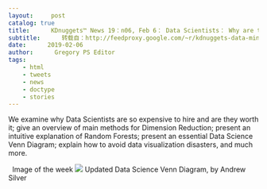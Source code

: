 ```yaml
---
layout:     post
catalog: true
title:      KDnuggets™ News 19：n06, Feb 6： Data Scientists： Why are they so expensive to hire? An Essential Data Science Venn Diagram
subtitle:      转载自：http://feedproxy.google.com/~r/kdnuggets-data-mining-analytics/~3/aoRJ1CXeLfE/n06.html
date:      2019-02-06
author:      Gregory PS Editor
tags:
    - html
    - tweets
    - news
    - doctype
    - stories
---
```


We examine why Data Scientists are so expensive to hire and are they worth it; give an overview of main methods for Dimension Reduction; present an intuitive explanation of Random Forests; present an essential Data Science Venn Diagram; explain how to avoid data visualization disasters, and much more.

  Image of the week
![](http://feedproxy.google.com/wp-content/uploads/data-science-venn-diagram-asilver-628.jpg)
Updated Data Science Venn Diagram, by Andrew Silver 






